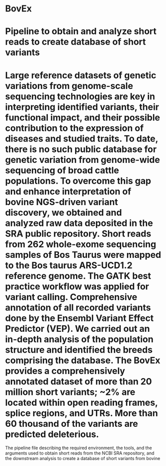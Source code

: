 # BovEx
# Pipeline to obtain and analyze  short reads to create database of short variants 
# Large reference datasets of genetic variations from genome-scale sequencing technologies are key in interpreting identified variants, their functional impact, and their possible contribution to the expression of diseases and studied traits. To date, there is no such public database for genetic variation from genome-wide sequencing of broad cattle populations. To overcome this gap and enhance interpretation of bovine NGS-driven variant discovery, we obtained and analyzed raw data deposited in the SRA public repository. Short reads from 262 whole-exome sequencing samples of Bos Taurus were mapped to the Bos taurus ARS-UCD1.2 reference genome. The GATK best practice workflow was applied for variant calling. Comprehensive annotation of all recorded variants done by the Ensembl Variant Effect Predictor (VEP). We carried out an in-depth analysis of the population structure and identified the breeds comprising the database. The BovEx provides a comprehensively annotated dataset of more than 20 million short variants; ~2% are located within open reading frames, splice regions, and UTRs. More than 60 thousand of the variants are predicted deleterious. 

The pipeline file describing the required environment, the tools, and the arguments used to obtain short reads from the NCBI SRA repository, and the downstream analysis to create a database of short variants from bovine
 
